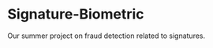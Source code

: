 Signature-Biometric
===================

Our summer project on fraud detection related to signatures.
